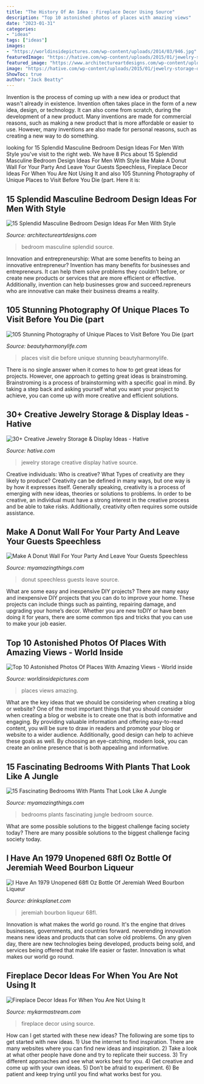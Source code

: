 ```yaml
---
title: "The History Of An Idea : Fireplace Decor Using Source"
description: "Top 10 astonished photos of places with amazing views"
date: "2023-01-31"
categories:
- "ideas"
tags: ["ideas"]
images:
- "https://worldinsidepictures.com/wp-content/uploads/2014/03/946.jpg"
featuredImage: "https://hative.com/wp-content/uploads/2015/01/jewelry-storage-display-ideas/20-jewelry-storage-display-ideas.jpg"
featured_image: "https://www.architectureartdesigns.com/wp-content/uploads/2015/04/250.jpg"
image: "https://hative.com/wp-content/uploads/2015/01/jewelry-storage-display-ideas/20-jewelry-storage-display-ideas.jpg"
ShowToc: true
author: "Jack Beatty"
---
```



Invention is the process of coming up with a new idea or product that wasn't already in existence. Invention often takes place in the form of a new idea, design, or technology. It can also come from scratch, during the development of a new product. Many inventions are made for commercial reasons, such as making a new product that is more affordable or easier to use. However, many inventions are also made for personal reasons, such as creating a new way to do something.

	

		
looking for 15 Splendid Masculine Bedroom Design Ideas For Men With Style you've visit to the right web. We have 8 Pics about 15 Splendid Masculine Bedroom Design Ideas For Men With Style like Make A Donut Wall For Your Party And Leave Your Guests Speechless, Fireplace Decor Ideas For When You Are Not Using It and also 105 Stunning Photography of Unique Places to Visit Before You Die (part. Here it is:
		
    
## 15 Splendid Masculine Bedroom Design Ideas For Men With Style

<img loading=lazy src="https://www.architectureartdesigns.com/wp-content/uploads/2015/04/250.jpg" onerror="this.onerror=null;this.src='https://tse2.mm.bing.net/th?id=OIP.g7KPCrjKy_-wwkiOy6NTeAHaE3&amp;pid=15.1';" alt="15 Splendid Masculine Bedroom Design Ideas For Men With Style">

_Source: architectureartdesigns.com_

>bedroom masculine splendid source. 

	

Innovation and entrepreneurship: What are some benefits to being an innovative entrepreneur?
Invention has many benefits for businesses and entrepreneurs. It can help them solve problems they couldn’t before, or create new products or services that are more efficient or effective. Additionally, invention can help businesses grow and succeed.repreneurs who are innovative can make their business dreams a reality.

    
## 105 Stunning Photography Of Unique Places To Visit Before You Die (part

<img loading=lazy src="https://beautyharmonylife.com/wp-content/uploads/2013/12/201311071355215114-167450-800x1199.jpg" onerror="this.onerror=null;this.src='https://tse4.mm.bing.net/th?id=OIP.I6Y3uV68g-CFnEVBKDvGUwHaLG&amp;pid=15.1';" alt="105 Stunning Photography of Unique Places to Visit Before You Die (part">

_Source: beautyharmonylife.com_

>places visit die before unique stunning beautyharmonylife. 

	

There is no single answer when it comes to how to get great ideas for projects. However, one approach to getting great ideas is brainstroming. Brainstroming is a process of brainstorming with a specific goal in mind. By taking a step back and asking yourself what you want your project to achieve, you can come up with more creative and efficient solutions.

    
## 30+ Creative Jewelry Storage &amp; Display Ideas - Hative

<img loading=lazy src="https://hative.com/wp-content/uploads/2015/01/jewelry-storage-display-ideas/20-jewelry-storage-display-ideas.jpg" onerror="this.onerror=null;this.src='https://tse1.mm.bing.net/th?id=OIP.pADGwf9yBUzMI2G-0FArTQHaJ4&amp;pid=15.1';" alt="30+ Creative Jewelry Storage &amp; Display Ideas - Hative">

_Source: hative.com_

>jewelry storage creative display hative source. 

	

Creative individuals: Who is creative? What Types of creativity are they likely to produce?
Creativity can be defined in many ways, but one way is by how it expresses itself. Generally speaking, creativity is a process of emerging with new ideas, theories or solutions to problems. In order to be creative, an individual must have a strong interest in the creative process and be able to take risks. Additionally, creativity often requires some outside assistance.

    
## Make A Donut Wall For Your Party And Leave Your Guests Speechless

<img loading=lazy src="http://myamazingthings.com/wp-content/uploads/2017/05/donut-wall-2.jpg" onerror="this.onerror=null;this.src='https://tse3.mm.bing.net/th?id=OIP.0jXdk9mVc6iPmV5te-XtswHaLG&amp;pid=15.1';" alt="Make A Donut Wall For Your Party And Leave Your Guests Speechless">

_Source: myamazingthings.com_

>donut speechless guests leave source. 

	

What are some easy and inexpensive DIY projects?
There are many easy and inexpensive DIY projects that you can do to improve your home. These projects can include things such as painting, repairing damage, and upgrading your home’s decor. Whether you are new toDIY or have been doing it for years, there are some common tips and tricks that you can use to make your job easier.

    
## Top 10 Astonished Photos Of Places With Amazing Views - World Inside

<img loading=lazy src="https://worldinsidepictures.com/wp-content/uploads/2014/03/946.jpg" onerror="this.onerror=null;this.src='https://tse2.mm.bing.net/th?id=OIP.-7f7yye0u7UwfxnLhxBVSAHaLH&amp;pid=15.1';" alt="Top 10 Astonished Photos Of Places With Amazing Views - World inside">

_Source: worldinsidepictures.com_

>places views amazing. 

	

What are the key ideas that we should be considering when creating a blog or website?
One of the most important things that you should consider when creating a blog or website is to create one that is both informative and engaging. By providing valuable information and offering easy-to-read content, you will be sure to draw in readers and promote your blog or website to a wider audience. Additionally, good design can help to achieve these goals as well. By choosing an eye-catching, modern look, you can create an online presence that is both appealing and informative.

    
## 15 Fascinating Bedrooms With Plants That Look Like A Jungle

<img loading=lazy src="http://myamazingthings.com/wp-content/uploads/2018/01/bedroom-plants-2.jpg" onerror="this.onerror=null;this.src='https://tse3.mm.bing.net/th?id=OIP.EX-M7pl48jsMIB9VjpqRRgHaKV&amp;pid=15.1';" alt="15 Fascinating Bedrooms With Plants That Look Like A Jungle">

_Source: myamazingthings.com_

>bedrooms plants fascinating jungle bedroom source. 

	

What are some possible solutions to the biggest challenge facing society today?
There are many possible solutions to the biggest challenge facing society today.

    
## I Have An 1979 Unopened 68fl Oz Bottle Of Jeremiah Weed Bourbon Liqueur

<img loading=lazy src="https://decg5lu73tfmh.cloudfront.net/drinksplanet.com/images/fbfiles/images/625w/100_5951_v_1517424735.JPG" onerror="this.onerror=null;this.src='https://tse1.mm.bing.net/th?id=OIP.G2kMjidS8uaO4WI6nlS1wQHaJ3&amp;pid=15.1';" alt="I Have An 1979 Unopened 68fl Oz Bottle Of Jeremiah Weed Bourbon Liqueur">

_Source: drinksplanet.com_

>jeremiah bourbon liqueur 68fl. 

	

Innovation is what makes the world go round. It's the engine that drives businesses, governments, and countries forward. neverending innovation means new ideas and products that can solve old problems. On any given day, there are new technologies being developed, products being sold, and services being offered that make life easier or faster. Innovation is what makes our world go round.

    
## Fireplace Decor Ideas For When You Are Not Using It

<img loading=lazy src="https://mykarmastream.com/wp-content/uploads/2017/09/fireplace-14.jpg" onerror="this.onerror=null;this.src='https://tse4.mm.bing.net/th?id=OIP.qmbUp1HcttIeEpEIfBRxKQHaLH&amp;pid=15.1';" alt="Fireplace Decor Ideas For When You Are Not Using It">

_Source: mykarmastream.com_

>fireplace decor using source. 

	

How can I get started with these new ideas?
The following are some tips to get started with new ideas. 1) Use the internet to find inspiration. There are many websites where you can find new ideas and inspiration. 2) Take a look at what other people have done and try to replicate their success. 3) Try different approaches and see what works best for you. 4) Get creative and come up with your own ideas. 5) Don’t be afraid to experiment. 6) Be patient and keep trying until you find what works best for you.

